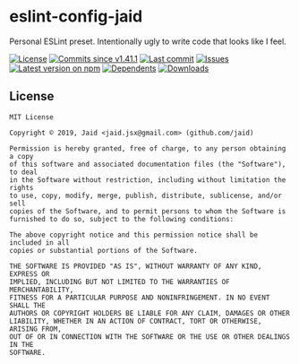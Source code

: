 # eslint-config-jaid


Personal ESLint preset. Intentionally ugly to write code that looks like I feel.

<a href="https://raw.githubusercontent.com/Jaid/eslint-config-jaid/master/license.txt"><img src="https://img.shields.io/github/license/Jaid/eslint-config-jaid?style=flat-square&color=success" alt="License"/></a>
<a href="https://github.com/Jaid/eslint-config-jaid/commits"><img src="https://img.shields.io/github/commits-since/Jaid/eslint-config-jaid/v1.41.1?style=flat-square&logo=github&color=success" alt="Commits since v1.41.1"/></a> <a href="https://github.com/Jaid/eslint-config-jaid/commits"><img src="https://img.shields.io/github/last-commit/Jaid/eslint-config-jaid?style=flat-square&logo=github&color=red" alt="Last commit"/></a> <a href="https://github.com/Jaid/eslint-config-jaid/issues"><img src="https://img.shields.io/github/issues/Jaid/eslint-config-jaid?style=flat-square&logo=github&color=red" alt="Issues"/></a>
<a href="https://npmjs.com/package/eslint-config-jaid"><img src="https://img.shields.io/npm/v/eslint-config-jaid?style=flat-square&logo=npm&label=latest%20version&color=red" alt="Latest version on npm"/></a> <a href="https://github.com/Jaid/eslint-config-jaid/network/dependents"><img src="https://img.shields.io/librariesio/dependents/npm/eslint-config-jaid?style=flat-square&logo=npm&color=red" alt="Dependents"/></a> <a href="https://npmjs.com/package/eslint-config-jaid"><img src="https://img.shields.io/npm/dm/eslint-config-jaid?style=flat-square&logo=npm&color=red" alt="Downloads"/></a>






## License
```text
MIT License

Copyright © 2019, Jaid <jaid.jsx@gmail.com> (github.com/jaid)

Permission is hereby granted, free of charge, to any person obtaining a copy
of this software and associated documentation files (the "Software"), to deal
in the Software without restriction, including without limitation the rights
to use, copy, modify, merge, publish, distribute, sublicense, and/or sell
copies of the Software, and to permit persons to whom the Software is
furnished to do so, subject to the following conditions:

The above copyright notice and this permission notice shall be included in all
copies or substantial portions of the Software.

THE SOFTWARE IS PROVIDED "AS IS", WITHOUT WARRANTY OF ANY KIND, EXPRESS OR
IMPLIED, INCLUDING BUT NOT LIMITED TO THE WARRANTIES OF MERCHANTABILITY,
FITNESS FOR A PARTICULAR PURPOSE AND NONINFRINGEMENT. IN NO EVENT SHALL THE
AUTHORS OR COPYRIGHT HOLDERS BE LIABLE FOR ANY CLAIM, DAMAGES OR OTHER
LIABILITY, WHETHER IN AN ACTION OF CONTRACT, TORT OR OTHERWISE, ARISING FROM,
OUT OF OR IN CONNECTION WITH THE SOFTWARE OR THE USE OR OTHER DEALINGS IN THE
SOFTWARE.
```
